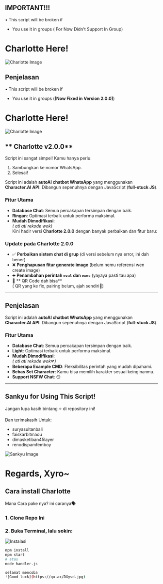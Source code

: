 ## **IMPORTANT!!!**
• This script will be broken if 
  - You use it in groups ( For Now Didn't Support In Group)

# **Charlotte Here!**  
![Charlotte Image](https://storage.netorare.codes/f/32517e8a51374e35281d4a80205888c7.jpg)  

## **Penjelasan**  
• This script will be broken if  
  - You use it in groups (**[Now Fixed in Version 2.0.0]**)  

# **Charlotte Here!**  
![Charlotte Image](https://qu.ax/yBNME.jpg)  

## ** Charlotte v2.0.0**  
Script ini sangat simpel! Kamu hanya perlu:  
1. Sambungkan ke nomor WhatsApp.  
2. Selesai!  

Script ini adalah **autoAI chatbot WhatsApp** yang menggunakan **Character.AI API**. Dibangun sepenuhnya dengan JavaScript (**full-stuck JS**).  

### **Fitur Utama**  
- **Database Chat**: Semua percakapan tersimpan dengan baik.  
- **Ringan**: Optimasi terbaik untuk performa maksimal.  
- **Mudah Dimodifikasi**:  
  *( ati ati rekode wok)*  
Kini hadir versi **Charlotte 2.0.0** dengan banyak perbaikan dan fitur baru:

### **Update pada Charlotte 2.0.0**
- ✅ **Perbaikan sistem chat di grup** (di versi sebelum nya error, ini dah bener)
- ❌ **Penghapusan fitur generate image** (belum nemu referensi wen create image)
- ➕ **Penambahan perintah `eval` dan `exec`** (yayaya pasti tau apa)
- 🔧 ** QR Code dah bisa**  
  ( QR yang ke fix, pairing belum, ajah sendiri👅)

---

## **Penjelasan**  
Script ini adalah **autoAI chatbot WhatsApp** yang menggunakan **Character.AI API**. Dibangun sepenuhnya dengan JavaScript (**full-stuck JS**).

### **Fitur Utama**  
- **Database Chat**: Semua percakapan tersimpan dengan baik.  
- **Light**: Optimasi terbaik untuk performa maksimal.  
- **Mudah Dimodifikasi**:  
  *( ati ati rekode wok💔 )*  
- **Beberapa Example CMD**: Fleksibilitas perintah yang mudah dipahami.  
- **Bebas Set Character**: Kamu bisa memilih karakter sesuai keinginanmu.  
- **Support NSFW Chat**: 😏  

---

## **Sankyu for Using This Script!**  
Jangan lupa kasih bintang ⭐ di repository ini!  

Dan terimakasih Untuk:
- suryasultanbali
- faiskarbitmaou
- dimasketiban45layer
- renodispamfemboy

![Sankyu Image](https://storage.netorare.codes/f/2a2077568b8075a2c8fd4e8161b52382.jpg)

**Regards, Xyro~**
=======
## **Cara install Charlotte**
Mana Cara pake nya? ini caranya🗣️

### 1. Clone Repo Ini
### 2. Buka Terminal, lalu sokin:

![Instalasi](https://qu.ax/iKAbj.jpg)

```bash
npm install
npm start
# atau
node handler.js

selamat mencoba
![Good luck](https://qu.ax/DXysd.jpg)
